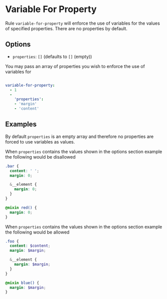 # Variable For Property

Rule `variable-for-property` will enforce the use of variables for the values of specified properties. There are no properties by default.

## Options

* `properties`: `[]` (defaults to `[]` (empty))

You may pass an array of properties you wish to enforce the use of variables for

```yaml

variable-for-property:
  - 1
  -
    'properties':
    - 'margin'
    - 'content'
```

## Examples

By default `properties` is an empty array and therefore no properties are forced to use variables as values.

When `properties` contains the values shown in the options section example the following would be disallowed

```scss
.bar {
  content: ' ';
  margin: 0;

  &__element {
    margin: 0;
  }
}

@mixin red() {
  margin: 0;
}
```

When `properties` contains the values shown in the options section example the following would be allowed

```scss
.foo {
  content: $content;
  margin: $margin;

  &__element {
    margin: $margin;
  }
}

@mixin blue() {
  margin: $margin;
}

```
